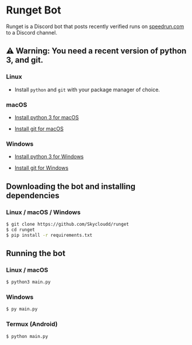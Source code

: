 # Runget Bot

Runget is a Discord bot that posts recently verified runs on [speedrun.com](https://speedrun.com) to a Discord channel.

## ⚠️ Warning: You need a recent version of python 3, and git.

### Linux

- Install `python` and `git` with your package manager of choice.

### macOS

- [Install python 3 for macOS](https://www.python.org/downloads/release/python-396/)

- [Install git for macOS](https://git-scm.com/download/mac)

### Windows

- [Install python 3 for Windows](https://www.python.org/downloads/release/python-396/)

- [Install git for Windows](https://git-scm.com/download/win)

## Downloading the bot and installing dependencies

### Linux / macOS / Windows

```sh
$ git clone https://github.com/Skycloudd/runget
$ cd runget
$ pip install -r requirements.txt
```

## Running the bot

### Linux / macOS

```sh
$ python3 main.py
```

### Windows

```sh
$ py main.py
```

### Termux (Android)

```sh
$ python main.py
```